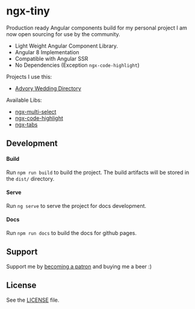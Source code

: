 # ngx-tiny

Production ready Angular components build for my personal project I am now open sourcing for use by the community. 

* Light Weight Angular Component Library.
* Angular 8 Implementation
* Compatible with Angular SSR 
* No Dependencies (Exception `ngx-code-highlight`)

Projects I use this:
* [Advory Wedding Directory](https://advory.co.za)

Available Libs:
* [ngx-multi-select][ngx-multi-select]
* [ngx-code-highlight][ngx-multi-select]
* [ngx-tabs][ngx-multi-select]

## Development
#### Build
Run `npm run build` to build the project. The build artifacts will be stored in the `dist/` directory.

#### Serve
Run `ng serve` to serve the project for docs development.

#### Docs
Run `npm run docs` to build the docs for github pages.

## Support

Support me by [becoming a patron](https://www.patreon.com/bePatron?u=27640996) and buying me a beer :) 

## License
See the [LICENSE][license] file.

[license]: /LICENSE
[contributing]: /CONTRIBUTING.md
[docs]: /DOCUMENTATION.md 

[ngx-multi-select]: projects/ngx-multi-select/README.md 
[ngx-code-highlight]: projects/ngx-code-highlight/README.md
[ngx-tabs]: projects/ngx-tabs/README.md